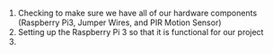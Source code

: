 1. Checking to make sure we have all of our hardware components (Raspberry Pi3, Jumper Wires, and PIR Motion Sensor)
2. Setting up the Raspberry Pi 3 so that it is functional for our project
3. 

